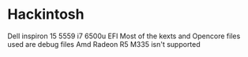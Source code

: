 # Hackintosh
Dell inspiron 15 5559 i7 6500u EFI
Most of the kexts and Opencore files used are debug files
Amd Radeon R5 M335 isn't supported
